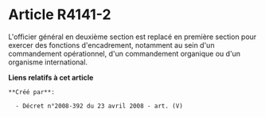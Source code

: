 # Article R4141-2

L'officier général en deuxième section est replacé en première section pour exercer des fonctions d'encadrement, notamment au
sein d'un commandement opérationnel, d'un commandement organique ou d'un organisme international.

**Liens relatifs à cet article**

	**Créé par**:

	  - Décret n°2008-392 du 23 avril 2008 - art. (V)
